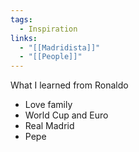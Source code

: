 ```yaml
---
tags:
  - Inspiration
links:
  - "[[Madridista]]"
  - "[[People]]"
---
```

What I learned from Ronaldo

- Love family
- World Cup and Euro
- Real Madrid
- Pepe